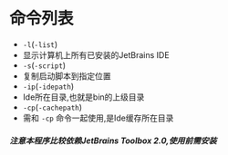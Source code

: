 # 命令列表

- `-l`(`-list`)
- 显示计算机上所有已安装的JetBrains IDE
- `-s`(`-script`)
- 复制启动脚本到指定位置
- `-ip`(`-idepath`)
- Ide所在目录,也就是bin的上级目录
- `-cp`(`-cachepath`)
- 需和 `-cp` 命令一起使用,是Ide缓存所在目录

##### 注意本程序比较依赖JetBrains Toolbox 2.0,使用前需安装